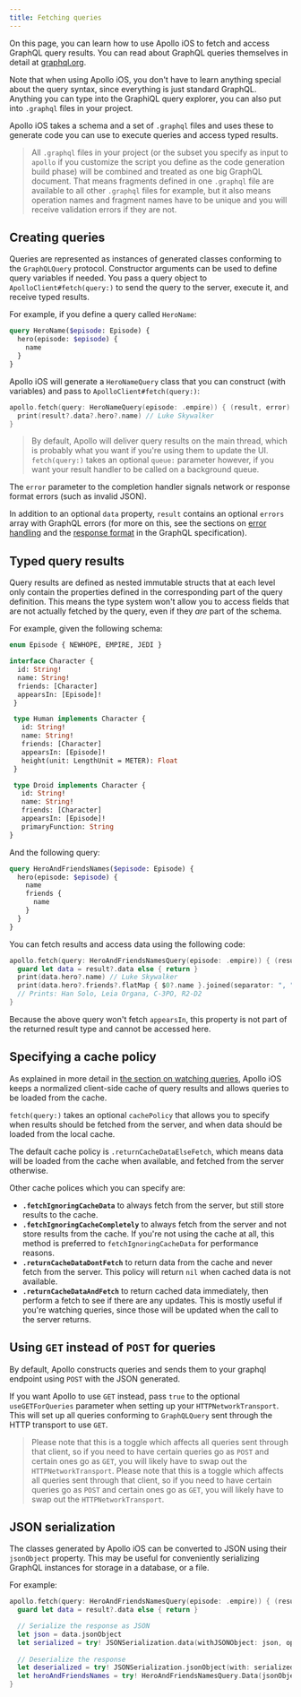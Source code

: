 ```yaml
---
title: Fetching queries
---
```


On this page, you can learn how to use Apollo iOS to fetch and access GraphQL query results. You can read about GraphQL queries themselves in detail at [graphql.org](http://graphql.org/docs/queries/).

Note that when using Apollo iOS, you don't have to learn anything special about the query syntax, since everything is just standard GraphQL. Anything you can type into the GraphiQL query explorer, you can also put into `.graphql` files in your project.

Apollo iOS takes a schema and a set of `.graphql` files and uses these to generate code you can use to execute queries and access typed results.

> All `.graphql` files in your project (or the subset you specify as input to `apollo` if you customize the script you define as the code generation build phase) will be combined and treated as one big GraphQL document. That means fragments defined in one `.graphql` file are available to all other `.graphql` files for example, but it also means operation names and fragment names have to be unique and you will receive validation errors if they are not.

## Creating queries

Queries are represented as instances of generated classes conforming to the `GraphQLQuery` protocol. Constructor arguments can be used to define query variables if needed. You pass a query object to `ApolloClient#fetch(query:)` to send the query to the server, execute it, and receive typed results.

For example, if you define a query called `HeroName`:

```graphql
query HeroName($episode: Episode) {
  hero(episode: $episode) {
    name
  }
}
```

Apollo iOS will generate a `HeroNameQuery` class that you can construct (with variables) and pass to `ApolloClient#fetch(query:)`:

```swift
apollo.fetch(query: HeroNameQuery(episode: .empire)) { (result, error) in
  print(result?.data?.hero?.name) // Luke Skywalker
}
```

> By default, Apollo will deliver query results on the main thread, which is probably what you want if you're using them to update the UI. `fetch(query:)` takes an optional `queue:` parameter however, if you want your result handler to be called on a background queue.

The `error` parameter to the completion handler signals network or response format errors (such as invalid JSON).

In addition to an optional `data` property, `result` contains an optional `errors` array with GraphQL errors (for more on this, see the sections on [error handling](https://facebook.github.io/graphql/#sec-Error-handling) and the [response format](https://facebook.github.io/graphql/#sec-Response-Format) in the GraphQL specification).

## Typed query results

Query results are defined as nested immutable structs that at each level only contain the properties defined in the corresponding part of the query definition. This means the type system won't allow you to access fields that are not actually fetched by the query, even if they *are* part of the schema.

For example, given the following schema:

```graphql
enum Episode { NEWHOPE, EMPIRE, JEDI }

interface Character {
  id: String!
  name: String!
  friends: [Character]
  appearsIn: [Episode]!
 }

 type Human implements Character {
   id: String!
   name: String!
   friends: [Character]
   appearsIn: [Episode]!
   height(unit: LengthUnit = METER): Float
 }

 type Droid implements Character {
   id: String!
   name: String!
   friends: [Character]
   appearsIn: [Episode]!
   primaryFunction: String
}
```

And the following query:

```graphql
query HeroAndFriendsNames($episode: Episode) {
  hero(episode: $episode) {
    name
    friends {
      name
    }
  }
}
```

You can fetch results and access data using the following code:

```swift
apollo.fetch(query: HeroAndFriendsNamesQuery(episode: .empire)) { (result, error) in
  guard let data = result?.data else { return }
  print(data.hero?.name) // Luke Skywalker
  print(data.hero?.friends?.flatMap { $0?.name }.joined(separator: ", "))
  // Prints: Han Solo, Leia Organa, C-3PO, R2-D2
}
```

Because the above query won't fetch `appearsIn`, this property is not part of the returned result type and cannot be accessed here.

## Specifying a cache policy

As explained in more detail in [the section on watching queries](/watching-queries/), Apollo iOS keeps a normalized client-side cache of query results and allows queries to be loaded from the cache.

`fetch(query:)` takes an optional `cachePolicy` that allows you to specify when results should be fetched from the server, and when data should be loaded from the local cache.

The default cache policy is `.returnCacheDataElseFetch`, which means data will be loaded from the cache when available, and fetched from the server otherwise. 

Other cache polices which you can specify are: 

- **`.fetchIgnoringCacheData`** to always fetch from the server, but still store results to the cache.
- **`.fetchIgnoringCacheCompletely`** to always fetch from the server and not store results from the cache. If you're not using the cache at all, this method is preferred to `fetchIgnoringCacheData` for performance reasons.
- **`.returnCacheDataDontFetch`** to return data from the cache and never fetch from the server. This policy will return `nil` when cached data is not available.
- **`.returnCacheDataAndFetch`** to return cached data immediately, then perform a fetch to see if there are any updates. This is mostly useful if you're watching queries, since those will be updated when the call to the server returns. 

## Using `GET` instead of `POST` for queries

By default, Apollo constructs queries and sends them to your graphql endpoint using `POST` with the JSON generated. 

If you want Apollo to use `GET` instead, pass `true` to the optional `useGETForQueries` parameter when setting up your `HTTPNetworkTransport`. This will set up all queries conforming to `GraphQLQuery` sent through the HTTP transport to use `GET`. 

>Please note that this is a toggle which affects all queries sent through that client, so if you need to have certain queries go as `POST` and certain ones go as `GET`, you will likely have to swap out the `HTTPNetworkTransport`. 
>Please note that this is a toggle which affects all queries sent through that client, so if you need to have certain queries go as `POST` and certain ones go as `GET`, you will likely have to swap out the `HTTPNetworkTransport`. 

## JSON serialization

The classes generated by Apollo iOS can be converted to JSON using their `jsonObject` property. This may be useful for conveniently serializing GraphQL instances for storage in a database, or a file.

For example:
```swift
apollo.fetch(query: HeroAndFriendsNamesQuery(episode: .empire)) { (result, error) in
  guard let data = result?.data else { return }

  // Serialize the response as JSON
  let json = data.jsonObject
  let serialized = try! JSONSerialization.data(withJSONObject: json, options: [])
  
  // Deserialize the response
  let deserialized = try! JSONSerialization.jsonObject(with: serialized, options: []) as! JSONObject
  let heroAndFriendsNames = try! HeroAndFriendsNamesQuery.Data(jsonObject: deserialized)
}
```
```
